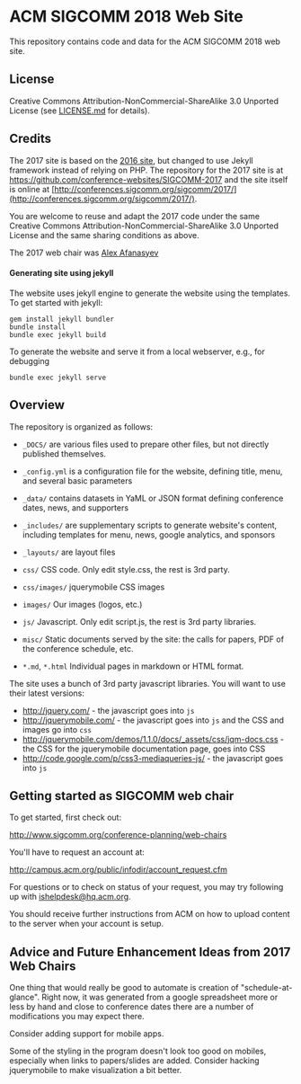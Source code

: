 #  ACM SIGCOMM 2018 Web Site

This repository contains code and data for the ACM SIGCOMM 2018 web site.

## License

Creative Commons Attribution-NonCommercial-ShareAlike 3.0 Unported License (see [LICENSE.md](LICENSE.md) for details).

## Credits

The 2017 site is based on the [2016 site](https://github.com/apietila/SIGCOMM2016), but changed to use Jekyll framework instead of relying on PHP.  The repository for the 2017 site is at https://github.com/conference-websites/SIGCOMM-2017 and the site itself is online at [http://conferences.sigcomm.org/sigcomm/2017/](http://conferences.sigcomm.org/sigcomm/2017/).

You are welcome to reuse and adapt the 2017 code under the same Creative Commons Attribution-NonCommercial-ShareAlike 3.0 Unported License and the same sharing conditions as above.

The 2017 web chair was [Alex Afanasyev](http://users.cs.fiu.edu/~afanasyev/)

#### Generating site using jekyll

The website uses jekyll engine to generate the website using the templates.  To get started with jekyll:

    gem install jekyll bundler
    bundle install
    bundle exec jekyll build

To generate the website and serve it from a local webserver, e.g., for debugging

    bundle exec jekyll serve

## Overview

The repository is organized as follows:

* `_DOCS/`      are various files used to prepare other files, but not directly published themselves.

* `_config.yml` is a configuration file for the website, defining title, menu, and several basic parameters
* `_data/`      contains datasets in YaML or JSON format defining conference dates, news, and supporters
* `_includes/`  are supplementary scripts to generate website's content, including templates for menu, news, google analytics, and sponsors
* `_layouts/`   are layout files

* `css/`        CSS code. Only edit style.css, the rest is 3rd party.
* `css/images/` jquerymobile CSS images
* `images/`     Our images (logos, etc.)
* `js/`         Javascript. Only edit script.js, the rest is 3rd party libraries.
* `misc/`       Static documents served by the site: the calls for papers, PDF of the conference schedule, etc.
* `*.md`, `*.html` Individual pages in markdown or HTML format.

<!-- * `include/program`  Program listings, auto-generated by `scripts/proggen`. -->
<!-- * All publicly-visible pages are a .php in the top-level directory. Subdirectories contain something included in one way or another. -->

The site uses a bunch of 3rd party javascript libraries. You will want to use their latest versions:

* http://jquery.com/ - the javascript goes into `js`
* http://jquerymobile.com/ - the javascript goes into `js` and the CSS and images go into `css`
* http://jquerymobile.com/demos/1.1.0/docs/_assets/css/jqm-docs.css - the CSS for the jquerymobile documentation page, goes into CSS
* http://code.google.com/p/css3-mediaqueries-js/ - the javascript goes into `js`

## Getting started as SIGCOMM web chair

To get started, first check out:

http://www.sigcomm.org/conference-planning/web-chairs

You'll have to request an account at:

http://campus.acm.org/public/infodir/account_request.cfm

For questions or to check on status of your request, you may try following up with ishelpdesk@hq.acm.org.

You should receive further instructions from ACM on how to upload content to the server when your account is setup.

## Advice and Future Enhancement Ideas from 2017 Web Chairs

One thing that would really be good to automate is creation of "schedule-at-glance".  Right now, it was generated from a google spreadsheet more or less by hand and close to conference dates there are a number of modifications you may expect there.

Consider adding support for mobile apps.

Some of the styling in the program doesn't look too good on mobiles, especially when links to papers/slides are added.  Consider hacking jquerymobile to make visualization a bit better.
